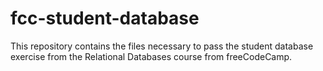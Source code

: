 # fcc-student-database

This repository contains the files necessary to pass the student database exercise from the Relational Databases course from freeCodeCamp.